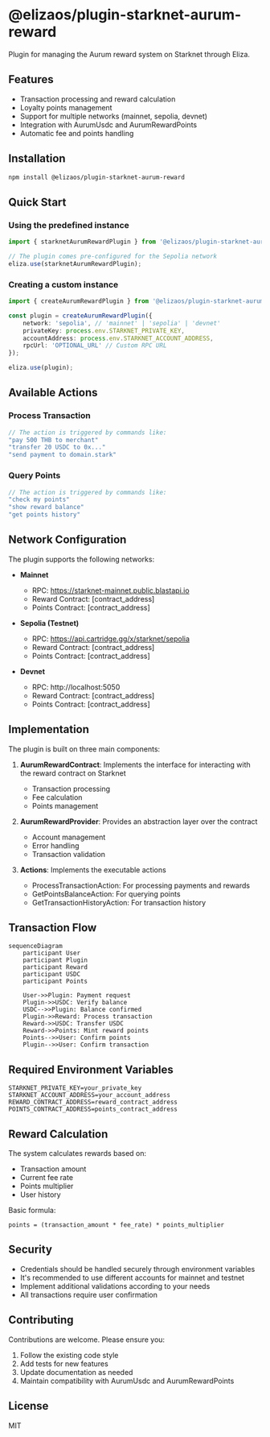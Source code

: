 # @elizaos/plugin-starknet-aurum-reward

Plugin for managing the Aurum reward system on Starknet through Eliza.

## Features

- Transaction processing and reward calculation
- Loyalty points management
- Support for multiple networks (mainnet, sepolia, devnet)
- Integration with AurumUsdc and AurumRewardPoints
- Automatic fee and points handling

## Installation

```bash
npm install @elizaos/plugin-starknet-aurum-reward
```

## Quick Start

### Using the predefined instance

```typescript
import { starknetAurumRewardPlugin } from '@elizaos/plugin-starknet-aurum-reward';

// The plugin comes pre-configured for the Sepolia network
eliza.use(starknetAurumRewardPlugin);
```

### Creating a custom instance

```typescript
import { createAurumRewardPlugin } from '@elizaos/plugin-starknet-aurum-reward';

const plugin = createAurumRewardPlugin({
    network: 'sepolia', // 'mainnet' | 'sepolia' | 'devnet'
    privateKey: process.env.STARKNET_PRIVATE_KEY,
    accountAddress: process.env.STARKNET_ACCOUNT_ADDRESS,
    rpcUrl: 'OPTIONAL_URL' // Custom RPC URL
});

eliza.use(plugin);
```

## Available Actions

### Process Transaction

```typescript
// The action is triggered by commands like:
"pay 500 THB to merchant"
"transfer 20 USDC to 0x..."
"send payment to domain.stark"
```

### Query Points

```typescript
// The action is triggered by commands like:
"check my points"
"show reward balance"
"get points history"
```

## Network Configuration

The plugin supports the following networks:

- **Mainnet**
  - RPC: https://starknet-mainnet.public.blastapi.io
  - Reward Contract: [contract_address]
  - Points Contract: [contract_address]

- **Sepolia (Testnet)**
  - RPC: https://api.cartridge.gg/x/starknet/sepolia
  - Reward Contract: [contract_address]
  - Points Contract: [contract_address]

- **Devnet**
  - RPC: http://localhost:5050
  - Reward Contract: [contract_address]
  - Points Contract: [contract_address]

## Implementation

The plugin is built on three main components:

1. **AurumRewardContract**: Implements the interface for interacting with the reward contract on Starknet
   - Transaction processing
   - Fee calculation
   - Points management

2. **AurumRewardProvider**: Provides an abstraction layer over the contract
   - Account management
   - Error handling
   - Transaction validation

3. **Actions**: Implements the executable actions
   - ProcessTransactionAction: For processing payments and rewards
   - GetPointsBalanceAction: For querying points
   - GetTransactionHistoryAction: For transaction history

## Transaction Flow

```mermaid
sequenceDiagram
    participant User
    participant Plugin
    participant Reward
    participant USDC
    participant Points

    User->>Plugin: Payment request
    Plugin->>USDC: Verify balance
    USDC-->>Plugin: Balance confirmed
    Plugin->>Reward: Process transaction
    Reward->>USDC: Transfer USDC
    Reward->>Points: Mint reward points
    Points-->>User: Confirm points
    Plugin-->>User: Confirm transaction
```

## Required Environment Variables

```env
STARKNET_PRIVATE_KEY=your_private_key
STARKNET_ACCOUNT_ADDRESS=your_account_address
REWARD_CONTRACT_ADDRESS=reward_contract_address
POINTS_CONTRACT_ADDRESS=points_contract_address
```

## Reward Calculation

The system calculates rewards based on:
- Transaction amount
- Current fee rate
- Points multiplier
- User history

Basic formula:
```
points = (transaction_amount * fee_rate) * points_multiplier
```

## Security

- Credentials should be handled securely through environment variables
- It's recommended to use different accounts for mainnet and testnet
- Implement additional validations according to your needs
- All transactions require user confirmation

## Contributing

Contributions are welcome. Please ensure you:

1. Follow the existing code style
2. Add tests for new features
3. Update documentation as needed
4. Maintain compatibility with AurumUsdc and AurumRewardPoints

## License

MIT
